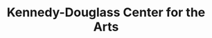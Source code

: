 ---
layout: repo
title: "Kennedy-Douglass Center for the Arts"
id: 10343
permalink: repos/10343/
---